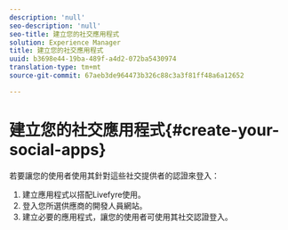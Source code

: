 ```yaml
---
description: 'null'
seo-description: 'null'
seo-title: 建立您的社交應用程式
solution: Experience Manager
title: 建立您的社交應用程式
uuid: b3698e44-19ba-489f-a4d2-072ba5430974
translation-type: tm+mt
source-git-commit: 67aeb3de964473b326c88c3a3f81ff48a6a12652

---
```



# 建立您的社交應用程式{#create-your-social-apps}

若要讓您的使用者使用其針對這些社交提供者的認證來登入：

1. 建立應用程式以搭配Livefyre使用。
1. 登入您所選供應商的開發人員網站。
1. 建立必要的應用程式，讓您的使用者可使用其社交認證登入。
